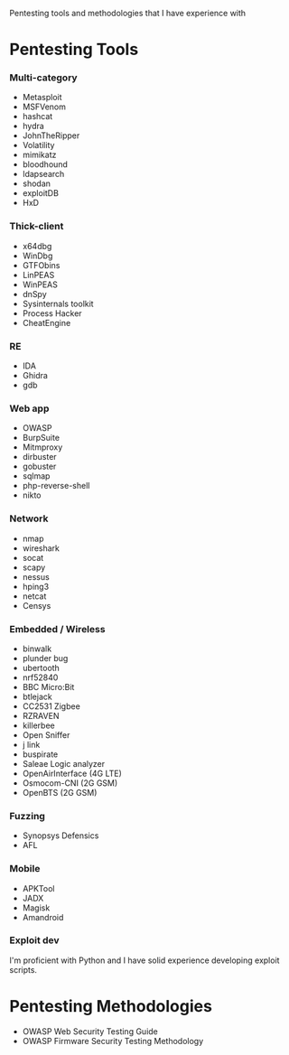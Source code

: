 Pentesting tools and methodologies that I have experience with

# Pentesting Tools

### Multi-category
- Metasploit
- MSFVenom
- hashcat
- hydra
- JohnTheRipper
- Volatility
- mimikatz
- bloodhound
- ldapsearch
- shodan
- exploitDB
- HxD

### Thick-client
- x64dbg
- WinDbg
- GTFObins
- LinPEAS
- WinPEAS
- dnSpy
- Sysinternals toolkit
- Process Hacker
- CheatEngine

### RE
- IDA
- Ghidra
- gdb

### Web app
- OWASP
- BurpSuite
- Mitmproxy
- dirbuster
- gobuster
- sqlmap
- php-reverse-shell
- nikto

### Network
- nmap
- wireshark
- socat
- scapy
- nessus
- hping3
- netcat
- Censys

### Embedded / Wireless
- binwalk
- plunder bug
- ubertooth
- nrf52840
- BBC Micro:Bit
- btlejack
- CC2531 Zigbee
- RZRAVEN
- killerbee
- Open Sniffer
- j link
- buspirate
- Saleae Logic analyzer
- OpenAirInterface (4G LTE)
- Osmocom-CNI (2G GSM)
- OpenBTS (2G GSM)

### Fuzzing
- Synopsys Defensics
- AFL

### Mobile
- APKTool
- JADX
- Magisk
- Amandroid

### Exploit dev
I'm proficient with Python and I have solid experience developing exploit scripts.

# Pentesting Methodologies
- OWASP Web Security Testing Guide
- OWASP Firmware Security Testing Methodology
